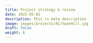 ```yaml
---
title: Project strategy & review
date: 2022-05-02
description: This is meta description
image: images/projects/AC/SwanHill.jpg
draft: false
weight: 6
---
```

<!--
<hr>

### Project strategy & review

<br /><br />
<hr>

#### Swan Hill Bridge over the Murray river

Swan Hill Bridge built in 1896, is a seven span structure, that includes one lift span supported on cast iron piers, Allan timber truss spans on either side of the lift span supported on one end by the cast iron piers and on the other end by timber trestle piers, and 4 timber girder approach span (one on the Victorian side and 3 on the NSW side). The lift span is of lattice steel construction, both the tower and the main girder, with counterweights located on the side of the supporting columns. The lift span itself consists of a steel truss with transverse steel cross beams and timber stringers.

The Bridge is rated for GML (General Mass Limit) vehicles access, including 25m B-Doubles. The B-Double route detour is a round trip of 66 km via Nyah.

Andrew developed a staged maintenance management strategy to address the continuing deterioration of the structure:

| **Asset <br>Maintenance <br> Stage** &nbsp; &nbsp; &nbsp; &nbsp; &nbsp; &nbsp; &nbsp; &nbsp; &nbsp; &nbsp; &nbsp; &nbsp; &nbsp; &nbsp; &nbsp; &nbsp; &nbsp; &nbsp; &nbsp; &nbsp; &nbsp; &nbsp; &nbsp; &nbsp; &nbsp; &nbsp; &nbsp; &nbsp; &nbsp; &nbsp; &nbsp; &nbsp; &nbsp; &nbsp; &nbsp; &nbsp; &nbsp; &nbsp; &nbsp; &nbsp; | **Required outcomes at end of each stage** |
| :------- |:-------------|
| 1a     | Temporary Support System to stabilise the structure and remove temporary load limit. Work for this stage is completed. Width restriction of 3.1m remains in place due to Bailey Support |
| 1b     | Structural repair/support of cast iron and wrought iron piers. Minimum 10 year design life. Installation of external steel truss on Truss Spans 2 & 4 and removal of Bailey Support and associated 3.1m width restriction |  
| 1c     | Structural support of timber piers 5 & 6 e.g. using external temporary support system or similar. Minimum 10 year design life. |   
| 1d     | Removal and replacement of temporary walkway. Ensure connectivity across the lift span of external truss spans and approach span walkway. Works to be designed and undertaken to ensure minimal outages in connectivity and without exposing walkway users to interactions with traffic. |
| 2      | Repair and restoration of timber Piers 2 & 4. Repair and restoration of timber truss Spans 2 & 4. Removal of temporary support systems. Renewal and replacement as necessary of decking and sheeting |
| 3 to 5 | Works beyond the current 10 year forward program to refurbish the structure |
-->